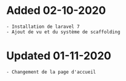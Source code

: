 # Added 02-10-2020
    - Installation de laravel 7
    - Ajout de vu et du système de scaffolding 

# Updated 01-11-2020 
    - Changement de la page d'accueil 
